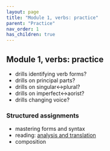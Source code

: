 ```yaml
---
layout: page
title: "Module 1, verbs: practice"
parent: "Practice"
nav_order: 1
has_children: true
---
```


## Module 1, verbs: practice



- drills identifying verb forms?
- drills on principal parts?
- drills on singular<->plural?
- drills on imperfect<->aorist?
- drills changing voice?

### Structured assignments

- mastering forms and syntax
- reading: [analysis and translation](assignments/reading)
- composition
